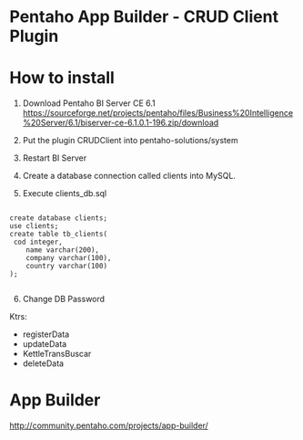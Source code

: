 Pentaho App Builder - CRUD Client Plugin
===

# How to install

1) Download Pentaho BI Server CE 6.1
https://sourceforge.net/projects/pentaho/files/Business%20Intelligence%20Server/6.1/biserver-ce-6.1.0.1-196.zip/download

2) Put the plugin CRUDClient into pentaho-solutions/system

3) Restart BI Server

4) Create a database connection called clients into MySQL.

5) Execute clients_db.sql

```

create database clients;
use clients;
create table tb_clients(
 cod integer,
    name varchar(200),
    company varchar(100),
    country varchar(100)
);


```

6) Change DB Password

Ktrs:
* registerData
* updateData
* KettleTransBuscar
* deleteData


# App Builder
http://community.pentaho.com/projects/app-builder/
